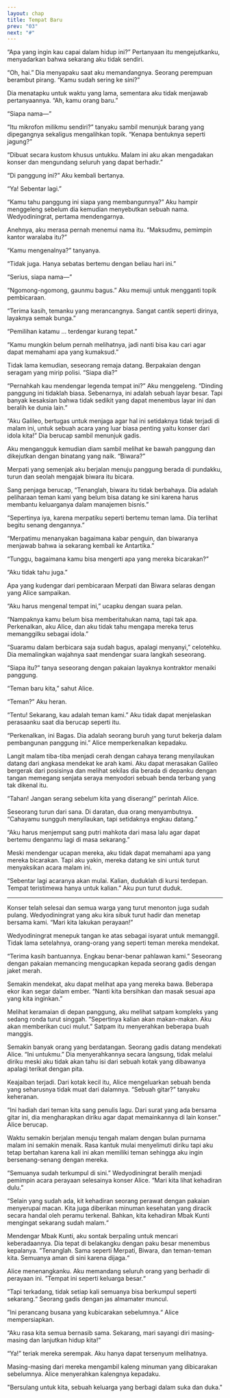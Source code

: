 ```yaml
---
layout: chap
title: Tempat Baru
prev: "03"
next: "#"
---
```

“Apa yang ingin kau capai dalam hidup ini?” Pertanyaan itu mengejutkanku, menyadarkan bahwa sekarang aku tidak sendiri.

“Oh, hai.” Dia menyapaku saat aku memandangnya. Seorang perempuan berambut pirang. “Kamu sudah sering ke sini?”

Dia menatapku untuk waktu yang lama, sementara aku tidak menjawab pertanyaannya. “Ah, kamu orang baru.”

“Siapa nama—”

“Itu mikrofon milikmu sendiri?” tanyaku sambil menunjuk barang yang dipegangnya sekaligus mengalihkan topik. “Kenapa bentuknya seperti jagung?”

“Dibuat secara kustom khusus untukku. Malam ini aku akan mengadakan konser dan mengundang seluruh yang dapat berhadir.”

“Di panggung ini?” Aku kembali bertanya.

“Ya! Sebentar lagi.”

“Kamu tahu panggung ini siapa yang membangunnya?” Aku hampir menggeleng sebelum dia kemudian menyebutkan sebuah nama. Wedyodiningrat, pertama mendengarnya.

Anehnya, aku merasa pernah menemui nama itu. “Maksudmu, pemimpin kantor waralaba itu?”

“Kamu mengenalnya?” tanyanya.

“Tidak juga. Hanya sebatas bertemu dengan beliau hari ini.”

“Serius, siapa nama—”

“Ngomong-ngomong, gaunmu bagus.” Aku memuji untuk mengganti topik pembicaraan.

“Terima kasih, temanku yang merancangnya. Sangat cantik seperti dirinya, layaknya semak bunga.”

“Pemilihan katamu ... terdengar kurang tepat.”

“Kamu mungkin belum pernah melihatnya, jadi nanti bisa kau cari agar dapat memahami apa yang kumaksud.”

Tidak lama kemudian, seseorang remaja datang.  Berpakaian dengan seragam yang mirip polisi. “Siapa dia?”

“Pernahkah kau mendengar legenda tempat ini?” Aku menggeleng. “Dinding panggung ini tidaklah biasa. Sebenarnya, ini adalah sebuah layar besar. Tapi banyak kesaksian bahwa tidak sedikit yang dapat menembus layar ini dan beralih ke dunia lain.”

“Aku Galileo, bertugas untuk menjaga agar hal ini setidaknya tidak terjadi di malam ini, untuk sebuah acara yang luar biasa penting yaitu konser dari idola kita!” Dia berucap sambil menunjuk gadis.

Aku mengangguk kemudian diam sambil melihat ke bawah panggung dan dikejutkan dengan binatang yang naik. “Biwara?”

Merpati yang semenjak aku berjalan menuju panggung berada di pundakku, turun dan seolah mengajak biwara itu bicara. 

Sang penjaga berucap, “Tenanglah, biwara itu tidak berbahaya. Dia adalah peliharaan teman kami yang belum bisa datang ke sini karena harus membantu keluarganya dalam manajemen bisnis.”

“Sepertinya iya, karena merpatiku seperti bertemu teman lama. Dia terlihat begitu senang dengannya.”

“Merpatimu menanyakan bagaimana kabar penguin, dan biwaranya menjawab bahwa ia sekarang kembali ke Antartika.”

“Tunggu, bagaimana kamu bisa mengerti apa yang mereka bicarakan?”

“Aku tidak tahu juga.”

Apa yang kudengar dari pembicaraan Merpati dan Biwara selaras dengan yang Alice sampaikan.

“Aku harus mengenal tempat ini,” ucapku dengan suara pelan.

“Nampaknya kamu belum bisa memberitahukan nama, tapi tak apa. Perkenalkan, aku Alice, dan aku tidak tahu mengapa mereka terus memanggilku sebagai idola.”

“Suaramu dalam berbicara saja sudah bagus, apalagi menyanyi,” celotehku. Dia memalingkan wajahnya saat mendengar suara langkah seseorang.

“Siapa itu?” tanya seseorang dengan pakaian layaknya kontraktor menaiki panggung.

“Teman baru kita,” sahut Alice.

“Teman?” Aku heran.

“Tentu! Sekarang, kau adalah teman kami.” Aku tidak dapat menjelaskan perasaanku saat dia berucap seperti itu.

“Perkenalkan, ini Bagas. Dia adalah seorang buruh yang turut bekerja dalam pembangunan panggung ini.” Alice memperkenalkan kepadaku.

Langit malam tiba-tiba menjadi cerah dengan cahaya terang menyilaukan datang dari angkasa mendekat ke arah kami. Aku dapat merasakan Galileo bergerak dari posisinya dan melihat sekilas dia berada di depanku dengan tangan memegang senjata seraya menyodori sebuah benda terbang yang tak dikenal itu.

“Tahan! Jangan serang sebelum kita yang diserang!” perintah Alice.

Seseorang turun dari sana. Di daratan, dua orang menyambutnya. “Cahayamu sungguh menyilaukan, tapi setidaknya engkau datang.”

“Aku harus menjemput sang putri mahkota dari masa lalu agar dapat bertemu denganmu lagi di masa sekarang.”

Meski mendengar ucapan mereka, aku tidak dapat memahami apa yang mereka bicarakan. Tapi aku yakin, mereka datang ke sini untuk turut menyaksikan acara malam ini.

“Sebentar lagi acaranya akan mulai. Kalian, duduklah di kursi terdepan. Tempat teristimewa hanya untuk kalian.” Aku pun turut duduk.

***

Konser telah selesai dan semua warga yang turut menonton juga sudah pulang. Wedyodiningrat yang aku kira sibuk turut hadir dan menetap bersama kami. “Mari kita lakukan perayaan!”

Wedyodiningrat menepuk tangan ke atas sebagai isyarat untuk memanggil. Tidak lama setelahnya, orang-orang yang seperti teman mereka mendekat.

“Terima kasih bantuannya. Engkau benar-benar pahlawan kami.” Seseorang dengan pakaian memancing mengucapkan kepada seorang gadis dengan jaket merah.

Semakin mendekat, aku dapat melihat apa yang mereka bawa. Beberapa ekor ikan segar dalam ember. “Nanti kita bersihkan dan masak sesuai apa yang kita inginkan.”

Melihat keramaian di depan panggung, aku melihat satpam kompleks yang sedang ronda turut singgah. “Sepertinya kalian akan makan-makan. Aku akan memberikan cuci mulut.” Satpam itu menyerahkan beberapa buah manggis.

Semakin banyak orang yang berdatangan. Seorang gadis datang mendekati Alice. “Ini untukmu.” Dia menyerahkannya secara langsung, tidak melalui diriku meski aku tidak akan tahu isi dari sebuah kotak yang dibawanya apalagi terikat dengan pita.

Keajaiban terjadi. Dari kotak kecil itu, Alice mengeluarkan sebuah benda yang seharusnya tidak muat dari dalamnya. “Sebuah gitar?” tanyaku keheranan.

“Ini hadiah dari teman kita sang penulis lagu. Dari surat yang ada bersama gitar ini, dia mengharapkan diriku agar dapat memainkannya di lain konser.” Alice berucap.

Waktu semakin berjalan menuju tengah malam dengan bulan purnama malam ini semakin menaik. Rasa kantuk mulai menyelimuti diriku tapi aku tetap bertahan karena kali ini akan memiliki teman sehingga aku ingin bersenang-senang dengan mereka.

“Semuanya sudah terkumpul di sini.” Wedyodiningrat beralih menjadi pemimpin acara perayaan selesainya konser Alice. “Mari kita lihat kehadiran dulu.”

“Selain yang sudah ada, kit kehadiran seorang perawat dengan pakaian menyerupai macan. Kita juga diberikan minuman kesehatan yang diracik secara handal oleh peramu terkenal. Bahkan, kita kehadiran Mbak Kunti mengingat sekarang sudah malam.“

Mendengar Mbak Kunti, aku sontak berpaling untuk mencari keberadaannya. Dia tepat di belakangku dengan paku besar menembus kepalanya. ”Tenanglah. Sama seperti Merpati, Biwara, dan teman-teman kita. Semuanya aman di sini karena dijaga.“

Alice menenangkanku. Aku memandang seluruh orang yang berhadir di perayaan ini. ”Tempat ini seperti keluarga besar.“

”Tapi terkadang, tidak setiap kali semuanya bisa berkumpul seperti sekarang.“ Seorang gadis dengan jas almamater muncul.

”Ini perancang busana yang kubicarakan sebelumnya.“ Alice mempersiapkan.

“Aku rasa kita semua bernasib sama. Sekarang, mari sayangi diri masing-masing dan lanjutkan hidup kita!”

“Ya!” teriak mereka serempak. Aku hanya dapat tersenyum melihatnya.

Masing-masing dari mereka mengambil kaleng minuman yang dibicarakan sebelumnya. Alice menyerahkan kalengnya kepadaku. 

"Bersulang untuk kita, sebuah keluarga yang berbagi dalam suka dan duka."
